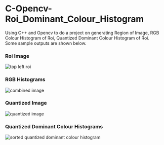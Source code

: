 # C-Opencv-Roi_Dominant_Colour_Histogram
Using C++ and Opencv to do a project on generating Region of Image, RGB Colour Histogram of Roi, Quantized Dominant Colour Histogram of Roi. Some sample outputs are shown below.

### Roi Image
![top left roi](https://user-images.githubusercontent.com/30201715/28242437-11cb9b4c-69de-11e7-97ad-2d8ab484b5c3.jpg)


### RGB Histograms
![combined image](https://user-images.githubusercontent.com/30201715/28242439-22cedf08-69de-11e7-8354-0a78673071d4.jpg)


### Quantized Image
![quantized image](https://user-images.githubusercontent.com/30201715/28242445-3fb4be6c-69de-11e7-9960-b8a30683b30f.jpg)


### Quantized Dominant Colour Histograms
![sorted quantized dominant colour histogram](https://user-images.githubusercontent.com/30201715/28242446-46dd31d8-69de-11e7-9fd5-9c5daf613634.jpg)
